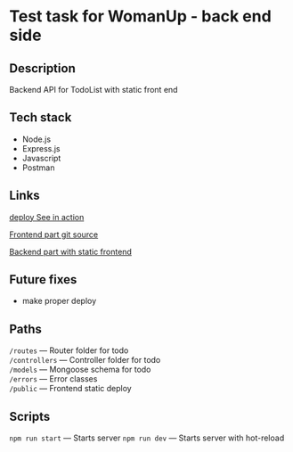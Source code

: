 # Test task for WomanUp - back end side

## Description

Backend API for TodoList with static front end 

## Tech stack

* Node.js
* Express.js
* Javascript
* Postman

## Links

[deploy See in action](https://mestology.nomoredomains.club/todo/) 

[Frontend part git source](https://github.com/Mikeloangel/womanup-frontend) 

[Backend part with static frontend](https://github.com/Mikeloangel/womanup-backend)


## Future fixes
* make proper deploy

## Paths

`/routes` — Router folder for todo  
`/controllers` — Controller folder for todo  
`/models` —  Mongoose schema for todo  
`/errors` — Error classes  
`/public` — Frontend static deploy 

## Scripts

`npm run start` — Starts server 
`npm run dev` — Starts server with hot-reload 

